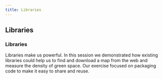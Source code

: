 ```yaml
---
title: Libraries
---
```


## Libraries

### Libraries

Libraries make us powerful. In this session we demonstrated how existing libraries could help us to find and download a map from the web and measure the density of green space. Our exercise focused on packaging code to make it easy to share and reuse.